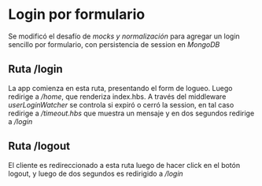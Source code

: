# Login por formulario

Se modificó el desafío de *mocks y normalización* para agregar un login sencillo por formulario, con persistencia de session en *MongoDB*

## Ruta /login
La app comienza en esta ruta, presentando el form de logueo.  Luego redirige a */home*, que renderiza index.hbs.  A través del middleware *userLoginWatcher* se controla si expiró o cerró la session, en tal caso redirige a */timeout.hbs* que muestra un mensaje y en dos segundos redirige a */login*

## Ruta /logout
El cliente es redireccionado a esta ruta luego de hacer click en el botón logout, y luego de dos segundos es redirigido a */login*